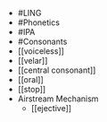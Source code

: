 - #LING
- #Phonetics
- #IPA
- #Consonants
- [[voiceless]]
- [[velar]]
- [[central consonant]]
- [[oral]]
- [[stop]]
- Airstream Mechanism
	- [[ejective]]